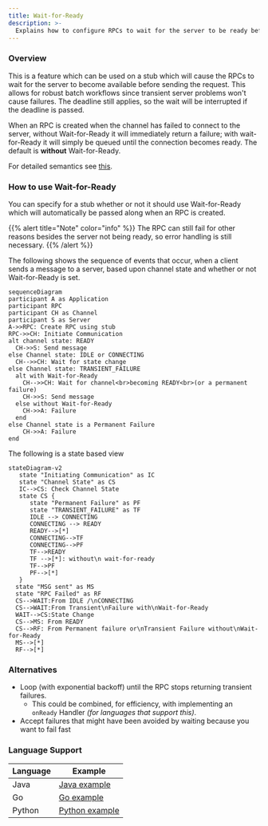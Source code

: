 ```yaml
---
title: Wait-for-Ready
description: >-
  Explains how to configure RPCs to wait for the server to be ready before sending the request.
---
```


### Overview

This is a feature which can be used on a stub which will cause the RPCs to wait
for the server to become available before sending the request.  This allows
for robust batch workflows since transient server problems won't cause failures.
The deadline still applies, so the wait will be interrupted if the deadline is
passed.

When an RPC is created when the channel has failed to connect to the server,
without Wait-for-Ready it will immediately return a failure; with wait-for-Ready
it will simply be queued until the connection becomes ready.  The default is
**without** Wait-for-Ready.

For detailed semantics see [this][grpc doc].

### How to use Wait-for-Ready

You can specify for a stub whether or not it should use Wait-for-Ready which
will automatically be passed along when an RPC is created.

{{% alert title="Note" color="info" %}}
 The RPC can still fail for other reasons besides the server not being
ready, so error handling is still necessary.
{{% /alert %}}

The following shows the sequence of events that occur, when a client sends a
message to a server, based upon channel state and whether or not Wait-for-Ready
is set.
```mermaid
sequenceDiagram
participant A as Application
participant RPC
participant CH as Channel
participant S as Server 
A->>RPC: Create RPC using stub
RPC->>CH: Initiate Communication
alt channel state: READY
  CH->>S: Send message
else Channel state: IDLE or CONNECTING
  CH-->>CH: Wait for state change
else Channel state: TRANSIENT_FAILURE
  alt with Wait-for-Ready
    CH-->>CH: Wait for channel<br>becoming READY<br>(or a permanent failure)
    CH->>S: Send message
  else without Wait-for-Ready
    CH->>A: Failure
  end
else Channel state is a Permanent Failure
    CH->>A: Failure
end
```
The following is a state based view
```mermaid
stateDiagram-v2
   state "Initiating Communication" as IC
   state "Channel State" as CS
   IC-->CS: Check Channel State
   state CS {
      state "Permanent Failure" as PF
      state "TRANSIENT_FAILURE" as TF
      IDLE --> CONNECTING
      CONNECTING --> READY
      READY-->[*]
      CONNECTING-->TF
      CONNECTING-->PF
      TF-->READY
      TF -->[*]: without\n wait-for-ready
      TF-->PF
      PF-->[*]
   }
  state "MSG sent" as MS
  state "RPC Failed" as RF
  CS-->WAIT:From IDLE /\nCONNECTING
  CS-->WAIT:From Transient\nFailure with\nWait-for-Ready
  WAIT-->CS:State Change 
  CS-->MS: From READY
  CS-->RF: From Permanent failure or\nTransient Failure without\nWait-for-Ready
  MS-->[*]
  RF-->[*]
```

### Alternatives

- Loop (with exponential backoff) until the RPC stops returning transient failures.
  - This could be combined, for efficiency, with implementing an `onReady` Handler
  _(for languages that support this)_.
- Accept failures that might have been avoided by waiting because you want to
  fail fast  

### Language Support

| Language | Example           |
|----------|-------------------|
| Java     | [Java example]    |
| Go       | [Go example]      |
| Python   | [Python example]  |

[Java example]: https://github.com/grpc/grpc-java/blob/master/examples/src/main/java/io/grpc/examples/waitforready/WaitForReadyClient.java
[Go example]: https://github.com/grpc/grpc-go/tree/master/examples/features/name_resolving
[Python example]: https://github.com/grpc/grpc/tree/master/examples/python/wait_for_ready
[grpc doc]: https://github.com/grpc/grpc/blob/master/doc/wait-for-ready.md
